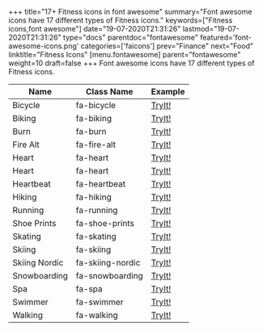 +++
title="17+ Fitness icons in font awesome"
summary="Font awesome icons have 17 different types of Fitness icons."
keywords=["Fitness icons,font awesome"]
date="19-07-2020T21:31:26"
lastmod="19-07-2020T21:31:26"
type="docs"
parentdoc="fontawesome"
featured='font-awesome-icons.png'
categories=['faicons']
prev="Finance"
next="Food"
linktitle="Fitness Icons"
[menu.fontawesome]
parent="fontawesome"
weight=10
draft=false
+++
Font awesome icons have 17 different types of Fitness icons.<div class='table-responsive'><table class='table'><thead><tr><th>Name</th><th>Class Name</th><th>Example</th></tr></thead><tbody><tr><td><i class="fas fa-bicycle"></i>Bicycle</td><td>fa-bicycle</td><td><a href='https://www.angularjswiki.com/fontawesome/fa-bicycle/' target='_blank'>TryIt!</a></td></tr><tr><td><i class="fas fa-biking"></i>Biking</td><td>fa-biking</td><td><a href='https://www.angularjswiki.com/fontawesome/fa-biking/' target='_blank'>TryIt!</a></td></tr><tr><td><i class="fas fa-burn"></i>Burn</td><td>fa-burn</td><td><a href='https://www.angularjswiki.com/fontawesome/fa-burn/' target='_blank'>TryIt!</a></td></tr><tr><td><i class="fas fa-fire-alt"></i>Fire Alt</td><td>fa-fire-alt</td><td><a href='https://www.angularjswiki.com/fontawesome/fa-fire-alt/' target='_blank'>TryIt!</a></td></tr><tr><td><i class="fas fa-heart"></i>Heart</td><td>fa-heart</td><td><a href='https://www.angularjswiki.com/fontawesome/fa-heart/' target='_blank'>TryIt!</a></td></tr><tr><td><i class="far fa-heart"></i>Heart</td><td>fa-heart</td><td><a href='https://www.angularjswiki.com/fontawesome/fa-heart/' target='_blank'>TryIt!</a></td></tr><tr><td><i class="fas fa-heartbeat"></i>Heartbeat</td><td>fa-heartbeat</td><td><a href='https://www.angularjswiki.com/fontawesome/fa-heartbeat/' target='_blank'>TryIt!</a></td></tr><tr><td><i class="fas fa-hiking"></i>Hiking</td><td>fa-hiking</td><td><a href='https://www.angularjswiki.com/fontawesome/fa-hiking/' target='_blank'>TryIt!</a></td></tr><tr><td><i class="fas fa-running"></i>Running</td><td>fa-running</td><td><a href='https://www.angularjswiki.com/fontawesome/fa-running/' target='_blank'>TryIt!</a></td></tr><tr><td><i class="fas fa-shoe-prints"></i>Shoe Prints</td><td>fa-shoe-prints</td><td><a href='https://www.angularjswiki.com/fontawesome/fa-shoe-prints/' target='_blank'>TryIt!</a></td></tr><tr><td><i class="fas fa-skating"></i>Skating</td><td>fa-skating</td><td><a href='https://www.angularjswiki.com/fontawesome/fa-skating/' target='_blank'>TryIt!</a></td></tr><tr><td><i class="fas fa-skiing"></i>Skiing</td><td>fa-skiing</td><td><a href='https://www.angularjswiki.com/fontawesome/fa-skiing/' target='_blank'>TryIt!</a></td></tr><tr><td><i class="fas fa-skiing-nordic"></i>Skiing Nordic</td><td>fa-skiing-nordic</td><td><a href='https://www.angularjswiki.com/fontawesome/fa-skiing-nordic/' target='_blank'>TryIt!</a></td></tr><tr><td><i class="fas fa-snowboarding"></i>Snowboarding</td><td>fa-snowboarding</td><td><a href='https://www.angularjswiki.com/fontawesome/fa-snowboarding/' target='_blank'>TryIt!</a></td></tr><tr><td><i class="fas fa-spa"></i>Spa</td><td>fa-spa</td><td><a href='https://www.angularjswiki.com/fontawesome/fa-spa/' target='_blank'>TryIt!</a></td></tr><tr><td><i class="fas fa-swimmer"></i>Swimmer</td><td>fa-swimmer</td><td><a href='https://www.angularjswiki.com/fontawesome/fa-swimmer/' target='_blank'>TryIt!</a></td></tr><tr><td><i class="fas fa-walking"></i>Walking</td><td>fa-walking</td><td><a href='https://www.angularjswiki.com/fontawesome/fa-walking/' target='_blank'>TryIt!</a></td></tr></tbody></table></div>
